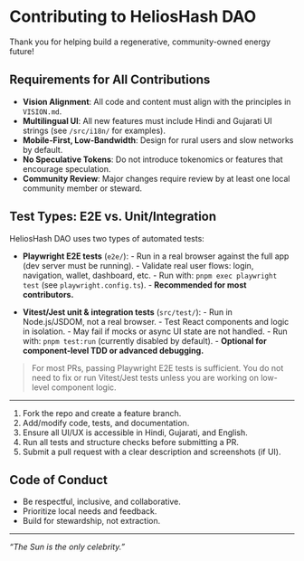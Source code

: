 # Contributing to HeliosHash DAO

Thank you for helping build a regenerative, community-owned energy future!

## Requirements for All Contributions

- **Vision Alignment**: All code and content must align with the principles in `VISION.md`.
- **Multilingual UI**: All new features must include Hindi and Gujarati UI strings (see `/src/i18n/` for examples).
- **Mobile-First, Low-Bandwidth**: Design for rural users and slow networks by default.
- **No Speculative Tokens**: Do not introduce tokenomics or features that encourage speculation.
- **Community Review**: Major changes require review by at least one local community member or steward.


## Test Types: E2E vs. Unit/Integration


HeliosHash DAO uses two types of automated tests:

- **Playwright E2E tests** (`e2e/`):
		- Run in a real browser against the full app (dev server must be running).
		- Validate real user flows: login, navigation, wallet, dashboard, etc.
		- Run with: `pnpm exec playwright test` (see `playwright.config.ts`).
		- **Recommended for most contributors.**

- **Vitest/Jest unit & integration tests** (`src/test/`):
		- Run in Node.js/JSDOM, not a real browser.
		- Test React components and logic in isolation.
		- May fail if mocks or async UI state are not handled.
		- Run with: `pnpm test:run` (currently disabled by default).
		- **Optional for component-level TDD or advanced debugging.**

> For most PRs, passing Playwright E2E tests is sufficient. You do not need to fix or run Vitest/Jest tests unless you are working on low-level component logic.

---

1. Fork the repo and create a feature branch.
2. Add/modify code, tests, and documentation.
3. Ensure all UI/UX is accessible in Hindi, Gujarati, and English.
4. Run all tests and structure checks before submitting a PR.
5. Submit a pull request with a clear description and screenshots (if UI).

## Code of Conduct

- Be respectful, inclusive, and collaborative.
- Prioritize local needs and feedback.
- Build for stewardship, not extraction.

---

_“The Sun is the only celebrity.”_
